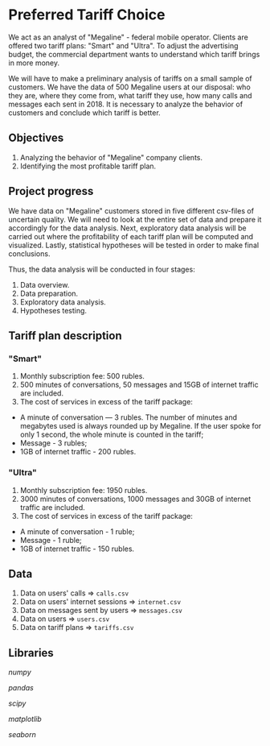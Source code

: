# Preferred Tariff Choice

We act as an analyst of "Megaline" - federal mobile operator. Clients are offered two tariff plans: "Smart" and "Ultra". To adjust the advertising budget, 
the commercial department wants to understand which tariff brings in more money. 

We will have to make a preliminary analysis of tariffs on a small sample of customers. We have the data of 500 Megaline users at our disposal: 
who they are, where they come from, what tariff they use, how many calls and messages each sent in 2018. It is necessary to analyze the behavior of 
customers and conclude which tariff is better.

## Objectives

1. Analyzing the behavior of "Megaline" company clients.
2. Identifying the most profitable tariff plan.

## Project progress

We have data on "Megaline" customers stored in five different csv-files of uncertain quality. We will need to look at the entire set of data and prepare it accordingly for the data analysis. Next, exploratory data analysis will be carried out where the profitability of each tariff plan will be computed and 
visualized. Lastly, statistical hypotheses will be tested in order to make final conclusions.

Thus, the data analysis will be conducted in four stages:

1. Data overview.
2. Data preparation.
3. Exploratory data analysis.
4. Hypotheses testing.

## Tariff plan description

### "Smart"

1. Monthly subscription fee: 500 rubles.
2. 500 minutes of conversations, 50 messages and 15GB of internet traffic are included.
3. The cost of services in excess of the tariff package:
  - A minute of conversation — 3 rubles. The number of minutes and megabytes used is always rounded up by Megaline. 
If the user spoke for only 1 second, the whole minute is counted in the tariff;
  - Message - 3 rubles;
  - 1GB of internet traffic - 200 rubles.

### "Ultra"

1. Monthly subscription fee: 1950 rubles.
2. 3000 minutes of conversations, 1000 messages and 30GB of internet traffic are included.
3. The cost of services in excess of the tariff package:
  - A minute of conversation - 1 ruble;
  - Message - 1 ruble;
  - 1GB of internet traffic - 150 rubles.

## Data

1. Data on users' calls => `calls.csv`
2. Data on users' internet sessions => `internet.csv`
3. Data on messages sent by users => `messages.csv`
4. Data on users => `users.csv`
5. Data on tariff plans => `tariffs.csv`

## Libraries

*numpy*

*pandas*

*scipy*

*matplotlib*

*seaborn*
